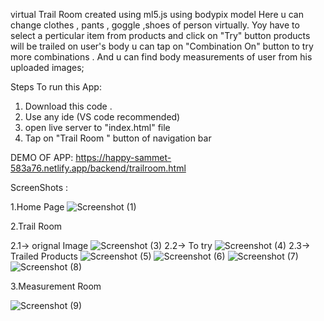 virtual Trail Room created using ml5.js using bodypix model 
Here u can change clothes , pants , goggle  ,shoes of person virtually.
Yoy have to select a perticular item from products and  click on "Try" button products will be trailed on user's body
u can tap on "Combination On" button to try more combinations . And u can find body measurements of user from his uploaded images;

Steps To run this App:
1. Download this code .
2. Use any ide (VS code recommended) 
3. open live server to "index.html" file
4. Tap on  "Trail Room " button of navigation bar 


DEMO OF APP:
https://happy-sammet-583a76.netlify.app/backend/trailroom.html

ScreenShots :

1.Home Page
 ![Screenshot (1)](https://user-images.githubusercontent.com/55945522/137471334-6bbe7953-92e2-4802-beb8-cd08fb709c4e.png)
 
2.Trail Room 

2.1-> orignal Image
![Screenshot (3)](https://user-images.githubusercontent.com/55945522/137471443-823d5d44-97bc-4d72-b0c9-79a2f1c70549.png)
2.2-> To try
![Screenshot (4)](https://user-images.githubusercontent.com/55945522/137471448-1961c6ee-af3d-434e-9a2b-d0b04d4615b3.png)
2.3-> Trailed Products
![Screenshot (5)](https://user-images.githubusercontent.com/55945522/137471463-46d8a5f4-ddd4-48ee-816c-12fe6078f446.png)
![Screenshot (6)](https://user-images.githubusercontent.com/55945522/137471855-991fac05-d8e9-48f7-8f13-7634d79c118d.png)
![Screenshot (7)](https://user-images.githubusercontent.com/55945522/137471410-af007daa-19a0-454a-b35e-3814c44480e2.png)
![Screenshot (8)](https://user-images.githubusercontent.com/55945522/137471413-e5aa930b-4897-4f41-a467-0a74bf9c1262.png)

3.Measurement Room

![Screenshot (9)](https://user-images.githubusercontent.com/55945522/137471433-7fd08284-5723-4f5c-a26d-a4bd995813c8.png)
